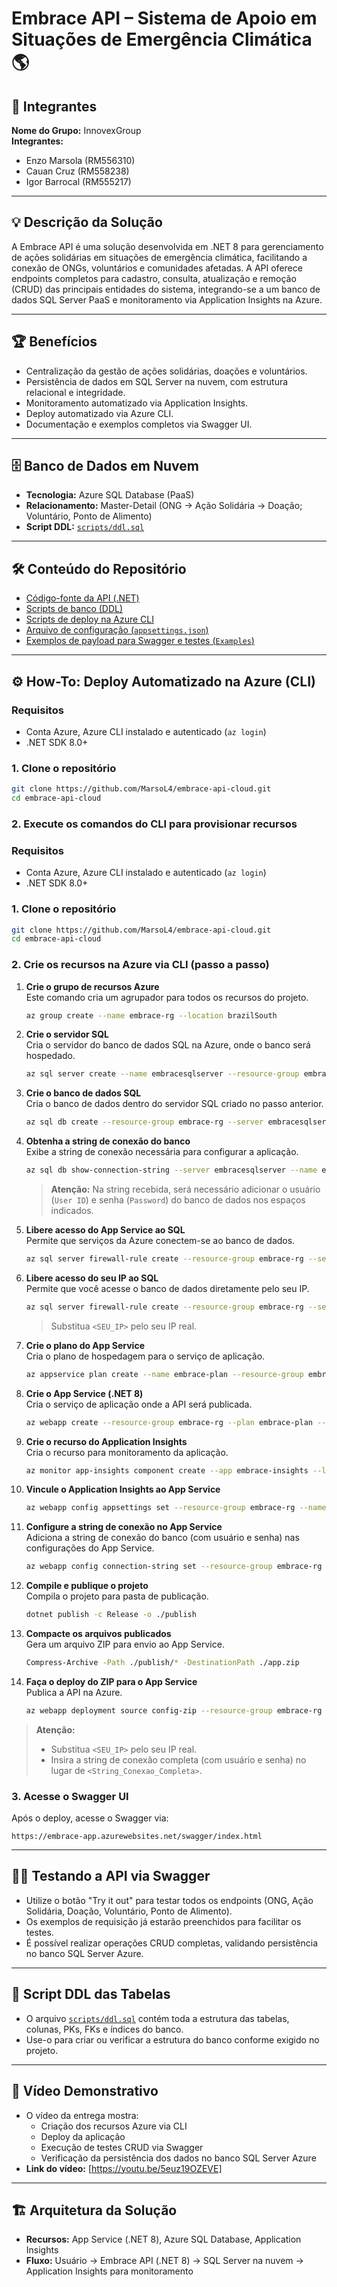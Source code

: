 # Embrace API – Sistema de Apoio em Situações de Emergência Climática 🌎

## 👤 Integrantes

**Nome do Grupo:** InnovexGroup  
**Integrantes:**
- Enzo Marsola (RM556310)
- Cauan Cruz (RM558238)
- Igor Barrocal (RM555217)

---

## 💡 Descrição da Solução

A Embrace API é uma solução desenvolvida em .NET 8 para gerenciamento de ações solidárias em situações de emergência climática, facilitando a conexão de ONGs, voluntários e comunidades afetadas. A API oferece endpoints completos para cadastro, consulta, atualização e remoção (CRUD) das principais entidades do sistema, integrando-se a um banco de dados SQL Server PaaS e monitoramento via Application Insights na Azure.

---

## 🏆 Benefícios

- Centralização da gestão de ações solidárias, doações e voluntários.
- Persistência de dados em SQL Server na nuvem, com estrutura relacional e integridade.
- Monitoramento automatizado via Application Insights.
- Deploy automatizado via Azure CLI.
- Documentação e exemplos completos via Swagger UI.

---

## 🗄️ Banco de Dados em Nuvem

- **Tecnologia:** Azure SQL Database (PaaS)
- **Relacionamento:** Master-Detail (ONG → Ação Solidária → Doação; Voluntário, Ponto de Alimento)
- **Script DDL:** [`scripts/ddl.sql`](scripts/ddl.sql)

---

## 🛠️ Conteúdo do Repositório

- [Código-fonte da API (.NET)](Embrace.API)
- [Scripts de banco (DDL)](scripts/ddl.sql)
- [Scripts de deploy na Azure CLI](scripts/deploy_commands.txt)
- [Arquivo de configuração (`appsettings.json`)](Embrace.API/appsettings.json)
- [Exemplos de payload para Swagger e testes (`Examples`)](Embrace.API/Examples/)

---

## ⚙️ How-To: Deploy Automatizado na Azure (CLI)

### **Requisitos**

- Conta Azure, Azure CLI instalado e autenticado (`az login`)
- .NET SDK 8.0+

### **1. Clone o repositório**

```bash
git clone https://github.com/MarsoL4/embrace-api-cloud.git
cd embrace-api-cloud
```

### **2. Execute os comandos do CLI para provisionar recursos**

### **Requisitos**

- Conta Azure, Azure CLI instalado e autenticado (`az login`)
- .NET SDK 8.0+

### 1. Clone o repositório

```bash
git clone https://github.com/MarsoL4/embrace-api-cloud.git
cd embrace-api-cloud
```

### 2. Crie os recursos na Azure via CLI (passo a passo)

1. **Crie o grupo de recursos Azure**  
   Este comando cria um agrupador para todos os recursos do projeto.
   ```bash
   az group create --name embrace-rg --location brazilSouth
   ```

2. **Crie o servidor SQL**  
   Cria o servidor do banco de dados SQL na Azure, onde o banco será hospedado.
   ```bash
   az sql server create --name embracesqlserver --resource-group embrace-rg --location brazilSouth --admin-user embraceadmin --admin-password "Embrace#2025"
   ```

3. **Crie o banco de dados SQL**  
   Cria o banco de dados dentro do servidor SQL criado no passo anterior.
   ```bash
   az sql db create --resource-group embrace-rg --server embracesqlserver --name embrace-db --service-objective S0
   ```

4. **Obtenha a string de conexão do banco**  
   Exibe a string de conexão necessária para configurar a aplicação.
   ```bash
   az sql db show-connection-string --server embracesqlserver --name embrace-db --client ado.net
   ```
   > **Atenção:** Na string recebida, será necessário adicionar o usuário (`User ID`) e senha (`Password`) do banco de dados nos espaços indicados.

5. **Libere acesso do App Service ao SQL**  
   Permite que serviços da Azure conectem-se ao banco de dados.
   ```bash
   az sql server firewall-rule create --resource-group embrace-rg --server embracesqlserver --name AllowAzureServices --start-ip-address 0.0.0.0 --end-ip-address 0.0.0.0
   ```

6. **Libere acesso do seu IP ao SQL**  
   Permite que você acesse o banco de dados diretamente pelo seu IP.
   ```bash
   az sql server firewall-rule create --resource-group embrace-rg --server embracesqlserver --name AllowLocal --start-ip-address <SEU_IP> --end-ip-address <SEU_IP>
   ```
   > Substitua `<SEU_IP>` pelo seu IP real.

7. **Crie o plano do App Service**  
   Cria o plano de hospedagem para o serviço de aplicação.
   ```bash
   az appservice plan create --name embrace-plan --resource-group embrace-rg --location brazilSouth --sku B1
   ```

8. **Crie o App Service (.NET 8)**  
   Cria o serviço de aplicação onde a API será publicada.
   ```bash
   az webapp create --resource-group embrace-rg --plan embrace-plan --name embrace-app --runtime "dotnet:8"
   ```

9. **Crie o recurso do Application Insights**  
   Cria o recurso para monitoramento da aplicação.
   ```bash
   az monitor app-insights component create --app embrace-insights --location brazilSouth --resource-group embrace-rg --application-type web
   ```

10. **Vincule o Application Insights ao App Service**  
    ```bash
    az webapp config appsettings set --resource-group embrace-rg --name embrace-app --settings "APPINSIGHTS_INSTRUMENTATIONKEY=$(az monitor app-insights component show --app embrace-insights --resource-group embrace-rg --query 'instrumentationKey' -o tsv)"
    ```

11. **Configure a string de conexão no App Service**  
    Adiciona a string de conexão do banco (com usuário e senha) nas configurações do App Service.
    ```bash
    az webapp config connection-string set --resource-group embrace-rg --name embrace-app --connection-string-type SQLAzure --settings SqlServer="<String_Conexao_Completa>"
    ```

12. **Compile e publique o projeto**  
    Compila o projeto para pasta de publicação.
    ```bash
    dotnet publish -c Release -o ./publish
    ```

13. **Compacte os arquivos publicados**  
    Gera um arquivo ZIP para envio ao App Service.
    ```bash
    Compress-Archive -Path ./publish/* -DestinationPath ./app.zip
    ```

14. **Faça o deploy do ZIP para o App Service**  
    Publica a API na Azure.
    ```bash
    az webapp deployment source config-zip --resource-group embrace-rg --name embrace-app --src ./app.zip
    ```

> **Atenção:**  
> - Substitua `<SEU_IP>` pelo seu IP real.  
> - Insira a string de conexão completa (com usuário e senha) no lugar de `<String_Conexao_Completa>`.


### **3. Acesse o Swagger UI**

Após o deploy, acesse o Swagger via:
```
https://embrace-app.azurewebsites.net/swagger/index.html
```

---

## 🧑‍💻 Testando a API via Swagger

- Utilize o botão "Try it out" para testar todos os endpoints (ONG, Ação Solidária, Doação, Voluntário, Ponto de Alimento).
- Os exemplos de requisição já estarão preenchidos para facilitar os testes.
- É possível realizar operações CRUD completas, validando persistência no banco SQL Server Azure.

---

## 📄 Script DDL das Tabelas

- O arquivo [`scripts/ddl.sql`](scripts/ddl.sql) contém toda a estrutura das tabelas, colunas, PKs, FKs e índices do banco.
- Use-o para criar ou verificar a estrutura do banco conforme exigido no projeto.

---

## 🎥 Vídeo Demonstrativo

- O vídeo da entrega mostra:
  - Criação dos recursos Azure via CLI
  - Deploy da aplicação
  - Execução de testes CRUD via Swagger
  - Verificação da persistência dos dados no banco SQL Server Azure
- **Link do vídeo:** [https://youtu.be/5euz19OZEVE]

---

## 🏗️ Arquitetura da Solução

- **Recursos:** App Service (.NET 8), Azure SQL Database, Application Insights
- **Fluxo:** Usuário → Embrace API (.NET 8) → SQL Server na nuvem → Application Insights para monitoramento
